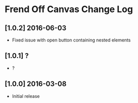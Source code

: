 # Frend Off Canvas Change Log

## [1.0.2] 2016-06-03
- Fixed issue with open button containing nested elements

## [1.0.1] ?
- ?

## [1.0.0] 2016-03-08
- Initial release